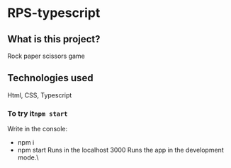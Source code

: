 # RPS-typescript
## What is this project?

Rock paper scissors game

## Technologies used

Html, CSS, Typescript

### To try it`npm start`

Write in the console:
- npm i
- npm start
Runs in the localhost 3000
Runs the app in the development mode.\
